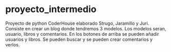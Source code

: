 # proyecto_intermedio
Proyecto de python CoderHouse elaborado Strugo, Jaramillo y Juri.
Consiste en crear un blog donde tendremos 3 modelos. Los modelos seran, usuario, libros y comentarios.
En los botones de arriba se pueden añadir usuarios y libros. Se pueden buscar y se pueden crear comentarios y verlos.


